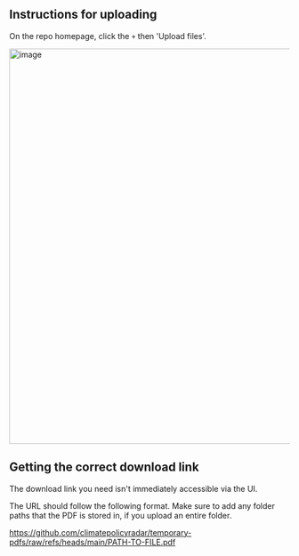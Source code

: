 ## Instructions for uploading

On the repo homepage, click the `+` then 'Upload files'.

<img width="711" alt="image" src="https://github.com/user-attachments/assets/38ecdac8-3384-4aa1-ab6c-14e0252c3a4a" />

## Getting the correct download link

The download link you need isn't immediately accessible via the UI. 

The URL should follow the following format. Make sure to add any folder paths that the PDF is stored in, if you upload an entire folder.

https://github.com/climatepolicyradar/temporary-pdfs/raw/refs/heads/main/PATH-TO-FILE.pdf
